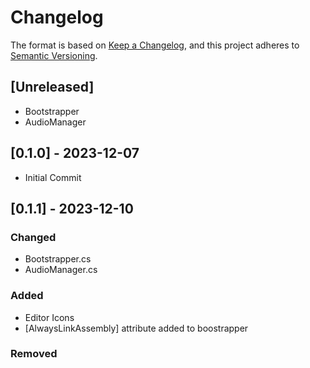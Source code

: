 # Changelog

The format is based on [Keep a Changelog](https://keepachangelog.com/en/1.0.0/),
and this project adheres to [Semantic Versioning](https://semver.org/spec/v2.0.0.html).

## [Unreleased]

- Bootstrapper
- AudioManager

## [0.1.0] - 2023-12-07

* Initial Commit

## [0.1.1] - 2023-12-10

### Changed

* Bootstrapper.cs
* AudioManager.cs

### Added

+ Editor Icons
+ [AlwaysLinkAssembly] attribute added to boostrapper

### Removed
